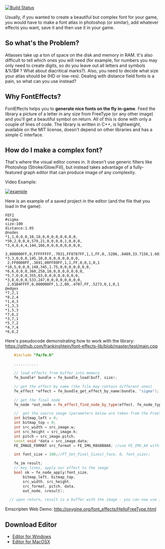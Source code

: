 [![Build Status](https://travis-ci.org/frankinshtein/font-effects-lib.svg?branch=master)](https://travis-ci.org/frankinshtein/font-effects-lib)

Usually, if you wanted to create a beautiful but complex font for your game, you would have to make a font atlas in 
photoshop (or similar), add whatever effects you want, save it and then use it in your game.

## So what's the Problem?
Atlasses take up a ton of space on the disk and memory in RAM. It's also difficult to tell which ones you will need (for example, for numbers you may only need to create digits, so do you leave out all letters and symbols &%!$# ? What about diacritical marks?). Also, you need to decide what size your atlas should be (HD or low-res). Dealing with distance field fonts is a pain, so what can you use instead?

## Why FontEffects?
FontEffects helps you to **generate nice fonts on the fly in-game**. 
Feed the library a picture of a letter in any size from FreeType (or any other image) and you'll get a beautiful symbol on return.
All of this is done with only a couple of lines of code.
The library is written in C++, is lightweight, available on the MIT license, doesn't depend on other libraries and has a simple C interface.

## How do I make a complex font?
That's where the visual editor comes in. 
It doesn't use generic filters like Photoshop (Stroke/Glow/Fill), 
but instead takes advantage of a fully-featured graph editor that can produce image of any complexity.

Video Example:

[![example](https://img.youtube.com/vi/srbNzlthj5k/0.jpg)](https://www.youtube.com/watch?v=srbNzlthj5k)

Here is an example of a saved project in the editor (and the file that you load in the game):
```
FEF2
#sigma
size:100
distance:1.05
@nodes
*1,1,0,0,0,10,10,0,0,0,0,0,0,0,0,
*50,2,0,0,0,579,21,0,0,0,0,1,0,0,0,
*3,4,0,4,4,144,166,0,0,0,0,0,0,0,0,
 3,000000FF,0,FFFFFFFF,.7031,FF8787FF,1,1,FF,0,.5286,.8489,33.7156,1.6017
*3,3,0,0,0,145,10,0,0,0,0,0,0,0,0,
 2,FF0000FF,.3691,00FF89FF,1,1,FF,0,0,1,0,1
*10,5,0,0,0,148,345,1.75,0,0,0,0,0,0,0,
*6,6,0,0,0,360,258,10,0,0,0,0,0,0,0,
*5,7,0,0,0,355,63,0,0,0,0,0,0,0,0,
*3,8,0,0,0,533,247,0,0,0,0,0,0,0,0,
 2,01B4FFFF,0,000000FF,1,2,00,.4707,FF,.5273,0,1,0,1
@edges
*7,2,1
*8,2,4
*1,4,3
*1,3,3
*1,5,3
*7,6,2
*3,7,1
*5,7,2
*4,7,4
*6,8,2
```

Here's pseudocode demonstrating how to work with the library:
https://github.com/frankinshtein/font-effects-lib/blob/master/test/main.cpp
```cpp
    #include "fe/fe.h"

    ...........    

    // load effects from buffer into memory
    fe_bundle* bundle = fe_bundle_load(buff, size);

    // get the effect by name (the file may contain different ones)
    fe_effect *effect = fe_bundle_get_effect_by_name(bundle, "sigma");    

    // get the final node
    fe_node *out_node = fe_effect_find_node_by_type(effect, fe_node_type_out);

    //  get the source image (parameters below are taken from the FreeType structs)
    int bitmap_left = 0;
    int bitmap_top = 0;
    int src_width = src_image.w;
    int src_height = src_image.h;
    int pitch = src_image.pitch;
    const void *data = src_image.data;
    FE_IMAGE_FORMAT src_format = FE_IMG_R8G8B8A8; //use FE_IMG_A8 with freetype

    int font_size = 100;//FT_Set_Pixel_Sizes(_face, 0, font_size);

    fe_im result;
    // key lines, apply our effect to the image
    bool ok = fe_node_apply(font_size,
        bitmap_left, bitmap_top,
        src_width, src_height, 
        src_format, pitch, data,
        out_node, &result);

  // upon return, result is a buffer with the image - you can now use it for whatever you need!
```

Emscripten Web Demo:
http://oxygine.org/font_effects/HelloFreeType.html

## Download Editor
- [Editor for Windows](https://www.dropbox.com/s/4j3zfraj2p6xjqb/FontEffects_win.zip?dl=0)
- [Editor for MacOSX](https://www.dropbox.com/s/9tuz8aenclcn4sl/FontEffects_osx.zip?dl=0)
